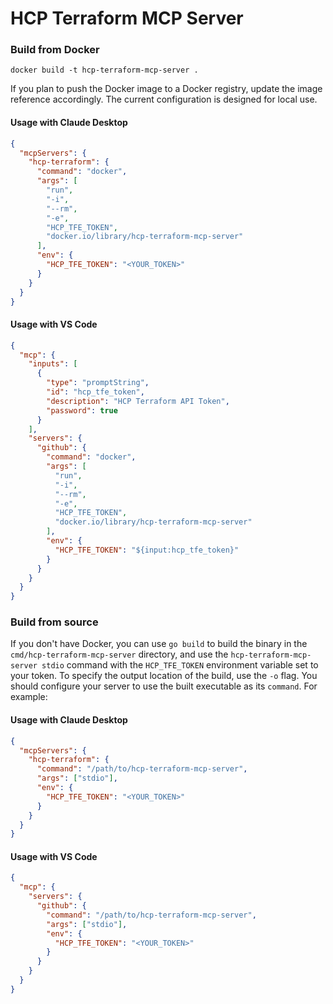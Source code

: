 # HCP Terraform MCP Server

### Build from Docker
```
docker build -t hcp-terraform-mcp-server .
```

If you plan to push the Docker image to a Docker registry, update the image reference accordingly. The current configuration is designed for local use.

#### Usage with Claude Desktop
```JSON
{
  "mcpServers": {
    "hcp-terraform": {
      "command": "docker",
      "args": [
        "run",
        "-i",
        "--rm",
        "-e",
        "HCP_TFE_TOKEN",
        "docker.io/library/hcp-terraform-mcp-server"
      ],
      "env": {
        "HCP_TFE_TOKEN": "<YOUR_TOKEN>"
      }
    }
  }
}
```

#### Usage with VS Code
```JSON
{
  "mcp": {
    "inputs": [
      {
        "type": "promptString",
        "id": "hcp_tfe_token",
        "description": "HCP Terraform API Token",
        "password": true
      }
    ],
    "servers": {
      "github": {
        "command": "docker",
        "args": [
          "run",
          "-i",
          "--rm",
          "-e",
          "HCP_TFE_TOKEN",
          "docker.io/library/hcp-terraform-mcp-server"
        ],
        "env": {
          "HCP_TFE_TOKEN": "${input:hcp_tfe_token}"
        }
      }
    }
  }
}
```

### Build from source

If you don't have Docker, you can use `go build` to build the binary in the
`cmd/hcp-terraform-mcp-server` directory, and use the `hcp-terraform-mcp-server stdio` command with the `HCP_TFE_TOKEN` environment variable set to your token. To specify the output location of the build, use the `-o` flag. You should configure your server to use the built executable as its `command`. For example:

#### Usage with Claude Desktop
```JSON
{
  "mcpServers": {
    "hcp-terraform": {
      "command": "/path/to/hcp-terraform-mcp-server",
      "args": ["stdio"],
      "env": {
        "HCP_TFE_TOKEN": "<YOUR_TOKEN>"
      }
    }
  }
}
```

#### Usage with VS Code
```JSON
{
  "mcp": {
    "servers": {
      "github": {
        "command": "/path/to/hcp-terraform-mcp-server",
        "args": ["stdio"],
        "env": {
          "HCP_TFE_TOKEN": "<YOUR_TOKEN>"
        }
      }
    }
  }
}
```
